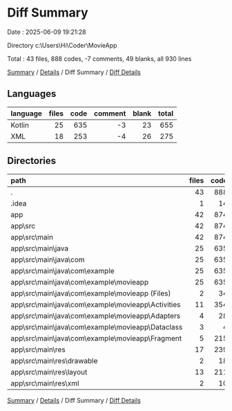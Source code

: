# Diff Summary

Date : 2025-06-09 19:21:28

Directory c:\\Users\\Hi\\Coder\\MovieApp

Total : 43 files,  888 codes, -7 comments, 49 blanks, all 930 lines

[Summary](results.md) / [Details](details.md) / Diff Summary / [Diff Details](diff-details.md)

## Languages
| language | files | code | comment | blank | total |
| :--- | ---: | ---: | ---: | ---: | ---: |
| Kotlin | 25 | 635 | -3 | 23 | 655 |
| XML | 18 | 253 | -4 | 26 | 275 |

## Directories
| path | files | code | comment | blank | total |
| :--- | ---: | ---: | ---: | ---: | ---: |
| . | 43 | 888 | -7 | 49 | 930 |
| .idea | 1 | 14 | 0 | 0 | 14 |
| app | 42 | 874 | -7 | 49 | 916 |
| app\\src | 42 | 874 | -7 | 49 | 916 |
| app\\src\\main | 42 | 874 | -7 | 49 | 916 |
| app\\src\\main\\java | 25 | 635 | -3 | 23 | 655 |
| app\\src\\main\\java\\com | 25 | 635 | -3 | 23 | 655 |
| app\\src\\main\\java\\com\\example | 25 | 635 | -3 | 23 | 655 |
| app\\src\\main\\java\\com\\example\\movieapp | 25 | 635 | -3 | 23 | 655 |
| app\\src\\main\\java\\com\\example\\movieapp (Files) | 2 | 34 | 0 | 4 | 38 |
| app\\src\\main\\java\\com\\example\\movieapp\\Activities | 11 | 354 | 2 | 16 | 372 |
| app\\src\\main\\java\\com\\example\\movieapp\\Adapters | 4 | 28 | 1 | -1 | 28 |
| app\\src\\main\\java\\com\\example\\movieapp\\Dataclass | 3 | 4 | 0 | 0 | 4 |
| app\\src\\main\\java\\com\\example\\movieapp\\Fragment | 5 | 215 | -6 | 4 | 213 |
| app\\src\\main\\res | 17 | 239 | -4 | 26 | 261 |
| app\\src\\main\\res\\drawable | 2 | 18 | 0 | 2 | 20 |
| app\\src\\main\\res\\layout | 13 | 211 | 6 | 24 | 241 |
| app\\src\\main\\res\\xml | 2 | 10 | -10 | 0 | 0 |

[Summary](results.md) / [Details](details.md) / Diff Summary / [Diff Details](diff-details.md)